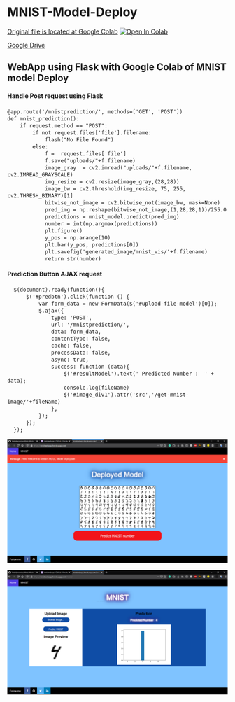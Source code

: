 # MNIST-Model-Deploy

[Original file is located at Google Colab](https://colab.research.google.com/github/Vatsalparsaniya/Mnist-Model-Deploy/blob/master/__init__.ipynb) <a href="https://colab.research.google.com/github/Vatsalparsaniya/Mnist-Model-Deploy/blob/master/__init__.ipynb" target="_parent"><img src="https://colab.research.google.com/assets/colab-badge.svg" alt="Open In Colab"/></a>

[Google Drive](https://drive.google.com/open?id=1Tjjsbf2RwQZrSog8ztiz76Wos0ewFRHN)

## WebApp using Flask with Google Colab of MNIST model Deploy 

#### Handle Post request using Flask
    @app.route('/mnistprediction/', methods=['GET', 'POST'])
    def mnist_prediction():
        if request.method == "POST":
            if not request.files['file'].filename:
                flash("No File Found")
            else:
                f =  request.files['file']
                f.save("uploads/"+f.filename)
                image_gray  = cv2.imread("uploads/"+f.filename, cv2.IMREAD_GRAYSCALE)
                img_resize = cv2.resize(image_gray,(28,28))
                image_bw = cv2.threshold(img_resize, 75, 255, cv2.THRESH_BINARY)[1]
                bitwise_not_image = cv2.bitwise_not(image_bw, mask=None)
                pred_img = np.reshape(bitwise_not_image,(1,28,28,1))/255.0
                predictions = mnist_model.predict(pred_img)
                number = int(np.argmax(predictions))
                plt.figure()
                y_pos = np.arange(10)
                plt.bar(y_pos, predictions[0])
                plt.savefig('generated_image/mnist_vis/'+f.filename)
                return str(number)
                
#### Prediction Button AJAX request

      $(document).ready(function(){
          $('#predbtn').click(function () {
              var form_data = new FormData($('#upload-file-model')[0]);
              $.ajax({
                  type: 'POST',   
                  url: '/mnistprediction/',
                  data: form_data,
                  contentType: false,
                  cache: false,
                  processData: false,
                  async: true,
                  success: function (data){
                      $('#resultModel').text(' Predicted Number :  ' + data);
                      console.log(fileName)
                      $('#image_div1').attr('src','/get-mnist-image/'+fileName)
                  },
              });
          });    
      });
      
 
![MNIST Webapp](https://github.com/Vatsalparsaniya/Mnist-Model-Deploy/blob/master/static/image/mnist.PNG)


![MNIST Webapp](https://github.com/Vatsalparsaniya/Mnist-Model-Deploy/blob/master/static/image/mnist1.PNG)
